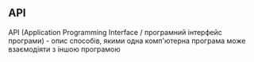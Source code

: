 ## API

API (Application Programming Interface / програмний інтерфейс програми) - опис способів, якими одна комп'ютерна програма може взаємодіяти з іншою програмою
